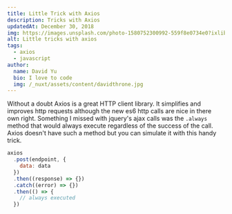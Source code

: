 ```yaml
---
title: Little Trick with Axios
description: Tricks with Axios
updatedAt: December 30, 2018
img: https://images.unsplash.com/photo-1580752300992-559f8e0734e0?ixlib=rb-1.2.1&ixid=eyJhcHBfaWQiOjEyMDd9&auto=format&fit=crop&w=634&q-60
alt: Little tricks with axios
tags:
  - axios
  - javascript
author:
  name: David Yu
  bio: I love to code
  img: /_nuxt/assets/content/davidthrone.jpg
---
```


Without a doubt Axios is a great HTTP client library. It simplifies and improves http requests although the new es6 http calls are nice in there own right. Something I missed with jquery's ajax calls was the `.always` method that would always execute regardless of the success of the call. Axios doesn't have such a method but you can simulate it with this handy trick.

```js
axios
  .post(endpoint, {
    data: data
  })
  .then((response) => {})
  .catch((error) => {})
  .then(() => {
    // always executed
  })
```

